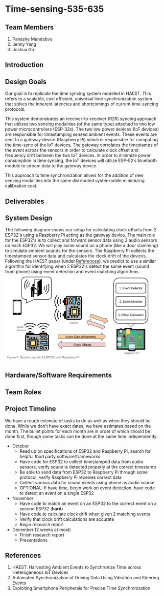 # Time-sensing-535-635

## Team Members
1. Panashe Mandebvu
2. Jenny Yang
3. Joshua Gu

## Introduction

## Design Goals
Our goal is to replicate the time syncing system modeled in HAEST. This refers to a scalable, cost efficient, universal time synchronization system that solves the inherent latencies and shortcomings of current time-syncing protocols. 

This system demonstrates an receiver-to-receiver (R2R) syncing approach that utilizes two sensing modalities (of the same type) attached to two low power microcontrollers (ESP-32s). The two low power devices (IoT devices) are responsible for timestamping sensed ambient events. These events are sent to a gateway device (Raspberry Pi) which is responsible for computing the time-sync of the IoT devices. The gateway correlates the timestamps of the event across the sensors in order to calculate clock offset and frequency drift between the two IoT devices. In order to minimize power consumption in time syncing, the IoT devices will utilize ESP-E2’s bluetooth module to stream data to the gateway device. 

This approach to time synchronization allows for the addition of new sensing modalities into the same distributed system while minimizing calibration cost.

## Deliverables

## System Design
The following diagram shows our setup for calculating clock offsets from 2 ESP32's using a Raspberry Pi acting as the gateway device. The main role for the ESP32's is to collect and forward sensor data using 2 audio sensors on each ESP32. We will play some sound on a phone (like a door slamming) to simulate ambient sounds for the sensors. The Raspberry Pi collects the timestamped sensor data and calculates the clock drift of the devices. Following the HAEST paper (under [References](./README.md#References)), we predict to use a similar algorithm for identifying when 2 ESP32's detect the same event (sound from phone) using event detection and event matching algorithms.
![Figure 1](./images/figures/Figure_1.png)

## Hardware/Software Requirements

## Team Roles

## Project Timeline
We have a rough estimate of tasks to do as well as when they should be done. While we don't have exact dates, we have estimates based on the month. The bullet points for each month are in order of which should be done first, though some tasks can be done at the same time independently:

* October
  * Read up on specifications of ESP32 and Raspberry Pi, search for helpful third party software/frameworks
  * Have code for ESP32 to collect timestamped data from audio sensors, verify sound is detected properly at the correct timestamp
  * Be able to send data from ESP32 to Raspberry Pi through some protocol, verify Raspberry Pi receives correct data
  * Collect various data for sound events using phone as audio source
  * OPTIONAL: If have time, begin work on event detection, have code to detect an event on a single ESP32
* November
  * Have code to match an event on an ESP32 to the correct event on a second ESP32 (**hard**)
  * Have code to calculate clock drift when given 2 matching events
  * Verify that clock drift calculations are accurate
  * Begin research report
* December (2 weeks at most)
  * Finish research report
  * Presentations

## References
1. HAEST: Harvesting Ambient Events to Synchronize Time across Heterogeneous IoT Devices
2. Automated Synchronization of Driving Data Using Vibration and Steering Events
3. Exploiting Smartphone Peripherals for Precise Time Synchronization
